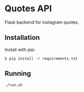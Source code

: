 # Quotes API

Flask backend for instagram quotes.

## Installation

Install with pip:

```
$ pip install -r requirements.txt
```

## Running

```
./run.sh
```
